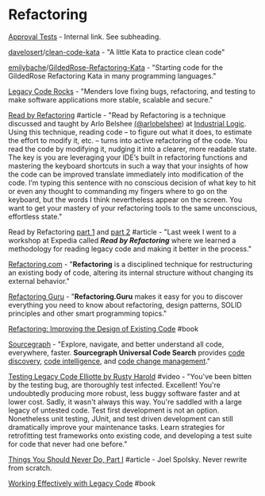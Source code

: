 # Refactoring

[Approval Tests](https://app.gitbook.com/@narthur/s/knowledge/programming/testing) - Internal link. See subheading.

[davelosert](https://github.com/davelosert)/[clean-code-kata](https://github.com/davelosert/clean-code-kata) - "A little Kata to practice clean code"

[emilybache](https://github.com/emilybache)/[GildedRose-Refactoring-Kata](https://github.com/emilybache/GildedRose-Refactoring-Kata) - "Starting code for the GildedRose Refactoring Kata in many programming languages."

[Legacy Code Rocks](https://www.legacycode.rocks/) - "Menders love fixing bugs, refactoring, and testing to make software applications more stable, scalable and secure."

[Read by Refactoring](https://www.jamasoftware.com/blog/read-by-refactoring/) \#article - "Read by Refactoring is a technique discussed and taught by Arlo Belshee [\(@arlobelshee](https://twitter.com/arlobelshee)\) at [Industrial Logic](https://www.industriallogic.com/). Using this technique, reading code – to figure out what it does, to estimate the effort to modify it, etc. – turns into active refactoring of the code. You read the code by modifying it, nudging it into a clearer, more readable state. The key is you are leveraging your IDE’s built in refactoring functions and mastering the keyboard shortcuts in such a way that your insights of how the code can be improved translate immediately into modification of the code. I’m typing this sentence with no conscious decision of what key to hit or even any thought to commanding my fingers where to go on the keyboard, but the words I think nevertheless appear on the screen. You want to get your mastery of your refactoring tools to the same unconscious, effortless state."

Read by Refactoring [part 1](https://bambielli.com/posts/2016-08-21-read-by-refactoring/) and [part 2](https://bambielli.com/posts/2017-02-26-read-by-refactoring-pt-2/) \#article - "Last week I went to a workshop at Expedia called _**Read by Refactoring**_ where we learned a methodology for reading legacy code and making it better in the process."

[Refactoring.com](https://www.refactoring.com/) - "**Refactoring** is a disciplined technique for restructuring an existing body of code, altering its internal structure without changing its external behavior."

[Refactoring Guru](https://refactoring.guru/) - "**Refactoring.Guru** makes it easy for you to discover everything you need to know about refactoring, design patterns, SOLID principles and other smart programming topics."

[Refactoring: Improving the Design of Existing Code](https://www.goodreads.com/book/show/44936.Refactoring) \#book

[Sourcegraph](https://about.sourcegraph.com/) - "Explore, navigate, and better understand all code, everywhere, faster. **Sourcegraph Universal Code Search** provides [code discovery](https://about.sourcegraph.com/product/code-discovery), [code intelligence](https://about.sourcegraph.com/product/code-intelligence), and [code change management](https://about.sourcegraph.com/product/code-change-management)."

[Testing Legacy Code Elliotte by Rusty Harold](https://www.youtube.com/watch?v=cjxXv0eifhY) \#video - "You've been bitten by the testing bug, are thoroughly test infected. Excellent! You're undoubtedly producing more robust, less buggy software faster and at lower cost. Sadly, it wasn't always this way. You're saddled with a large legacy of untested code. Test first development is not an option. Nonetheless unit testing, JUnit, and test driven development can still dramatically improve your maintenance tasks. Learn strategies for retrofitting test frameworks onto existing code, and developing a test suite for code that never had one before."

[Things You Should Never Do, Part I](https://www.joelonsoftware.com/2000/04/06/things-you-should-never-do-part-i/) \#article - Joel Spolsky. Never rewrite from scratch.

[Working Effectively with Legacy Code](https://www.amazon.com/Working-Effectively-Legacy-Michael-Feathers/dp/0131177052) \#book

